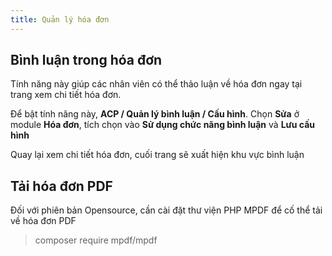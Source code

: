 ```yaml
---
title: Quản lý hóa đơn
---
```


## Bình luận trong hóa đơn

Tính năng này giúp các nhân viên có thể thảo luận về hóa đơn ngay tại trang xem chi tiết hóa đơn. 

Để bật tính năng này, **ACP / Quản lý bình luận / Cấu hình**. Chọn **Sửa** ở module **Hóa đơn**, tích chọn vào **Sử dụng chức năng bình luận** và **Lưu cấu hình**

Quay lại xem chi tiết hóa đơn, cuối trang sẽ xuất hiện khu vực bình luận

## Tải hóa đơn PDF

Đối với phiên bản Opensource, cần cài đặt thư viện PHP MPDF để cố thể tải về hóa đơn PDF

> composer require mpdf/mpdf